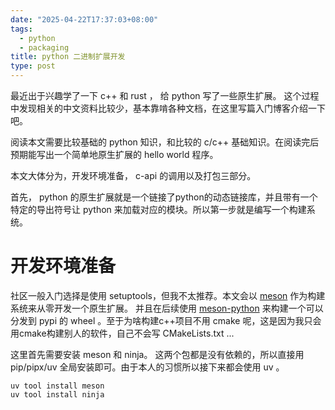 ```yaml
---
date: "2025-04-22T17:37:03+08:00"
tags:
  - python
  - packaging
title: python 二进制扩展开发
type: post
---
```


最近出于兴趣学了一下 c++ 和 rust ， 给 python 写了一些原生扩展。
这个过程中发现相关的中文资料比较少，基本靠啃各种文档，在这里写篇入门博客介绍一下吧。

阅读本文需要比较基础的 python 知识，和比较的 c/c++ 基础知识。在阅读完后预期能写出一个简单地原生扩展的 hello world 程序。

本文大体分为，开发环境准备， c-api 的调用以及打包三部分。

首先， python 的原生扩展就是一个链接了python的动态链接库，并且带有一个特定的导出符号让 python 来加载对应的模块。所以第一步就是编写一个构建系统。

# 开发环境准备

社区一般入门选择是使用 setuptools，但我不太推荐。本文会以 [meson](https://mesonbuild.com/) 作为构建系统来从零开发一个原生扩展。 并且在后续使用 [meson-python](https://mesonbuild.com/meson-python/) 来构建一个可以分发到 pypi 的 wheel 。至于为啥构建c++项目不用 cmake 呢，这是因为我只会用cmake构建别人的软件，自己不会写 CMakeLists.txt ...

这里首先需要安装 meson 和 ninja。 这两个包都是没有依赖的，所以直接用 pip/pipx/uv 全局安装即可。由于本人的习惯所以接下来都会使用 uv 。

```
uv tool install meson
uv tool install ninja
```
